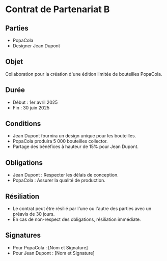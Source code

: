 # Contrat de Partenariat B

## Parties
- PopaCola
- Designer Jean Dupont

## Objet
Collaboration pour la création d'une édition limitée de bouteilles PopaCola.

## Durée
- Début : 1er avril 2025
- Fin : 30 juin 2025

## Conditions
- Jean Dupont fournira un design unique pour les bouteilles.
- PopaCola produira 5 000 bouteilles collector.
- Partage des bénéfices à hauteur de 15% pour Jean Dupont.

## Obligations
- Jean Dupont : Respecter les délais de conception.
- PopaCola : Assurer la qualité de production.

## Résiliation
- Le contrat peut être résilié par l'une ou l'autre des parties avec un préavis de 30 jours.
- En cas de non-respect des obligations, résiliation immédiate.

## Signatures
- Pour PopaCola : [Nom et Signature]
- Pour Jean Dupont : [Nom et Signature]
